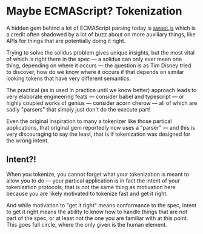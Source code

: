 ﻿# Maybe ECMAScript? Tokenization

A hidden gem behind a lot of ECMAScript parsing today is [sweet.js][sweet.js] which is a credit often shadowed by a lot of buzz about on more auxiliary things, like APIs for things that are potentially doing it right.

Trying to solve the solidus problem gives unique insights, but the most vital of which is right there in the spec — a solidus can only ever mean one thing, depending on where it occurs — the question is as Tim Disney tried to discover, how do we know where it occurs if that depends on similar looking tokens that have very different semantics.

The practical (as in used in practice until we know better) approach leads to very elaborate engineering feats — consider babel and typescript — or highly coupled works of genius — consider acorn cherow — all of which are sadly "parsers" that simply just don't do the execute part!

Even the original inspiration to many a tokenizer like those partical applications, that original gem reportedly now uses a "parser" — and this is very discouraging to say the least, that is if tokenization was designed for the wrong intent.

## Intent?!

When you tokenize, you cannot forget what your tokenization is meant to allow you to do — your partical application is in fact the intent of your tokenization protocols, that is not the same thing as motivation here because you are likely motivated to tokenize fast and get it right.

And while motivation to "get it right" means conformance to the spec, intent to get it right means the ability to know how to handle things that are not part of the spec, or at least not the one you are familiar with at this point. This goes full circle, where the only given is the human element.

[sweet.js]: https://github.com/sweet-js
